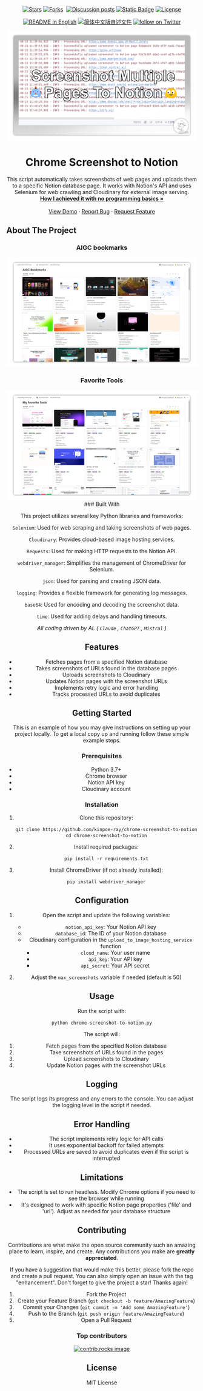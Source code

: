 ﻿<a id="readme-top"></a>

<p align="center">
    <!--Stars-->
    <a href="https://github.com/kinpoe-ray/Chrome-Screenshot-to-Notion/stargazers" target="_blank">
        <img alt="Stars" src="https://img.shields.io/github/stars/kinpoe-ray/Chrome-Screenshot-to-Notion.svg"></a>
    <!--Forks-->
    <a href="https://github.com/kinpoe-ray/Chrome-Screenshot-to-Notion/network/members" target="_blank">
        <img alt="Forks" src="https://img.shields.io/github/forks/kinpoe-ray/Chrome-Screenshot-to-Notion.svg"></a> 
    <!--Issues-->
    <a href="https://github.com/kinpoe-ray/Chrome-Screenshot-to-Notion/issues" target="_blank">
        <img alt="" src="https://img.shields.io/github/issues/kinpoe-ray/Chrome-Screenshot-to-Notion.svg"></a>
    <!--Discussion-->
    <a href="https://github.com/kinpoe-ray/Chrome-Screenshot-to-Notion/discussions/" target="_blank">
        <img alt="Discussion posts" src="https://img.shields.io/github/discussions/kinpoe-ray/Chrome-Screenshot-to-Notion"></a>
    <!--Contributors-->
    <a href="https://github.com/kinpoe-ray/Chrome-Screenshot-to-Notion/graphs/contributors" target="_blank">
        <img alt="Static Badge" src="https://img.shields.io/github/contributors/kinpoe-ray/Chrome-Screenshot-to-Notion.svg"></a>
    <!--License-->
    <a href="https://github.com/kinpoe-ray/Chrome-Screenshot-to-Notion/blob/master/LICENSE.txt" target="_blank">
        <img alt="License" src="https://img.shields.io/github/license/kinpoe-ray/Chrome-Screenshot-to-Notion.svg"></a>
</p>

<p align="center">
  <!--默认自述为英文-->
  <a href="./README.md"><img alt="README in English" src="https://img.shields.io/badge/English-d9d9d9"></a>
  <!--切换至简中自述-->
  <a href="./README_CN.md"><img alt="简体中文版自述文件" src="https://img.shields.io/badge/简体中文-d9d9d9"></a>
  <!--Follow my X-->
  <a href="https://twitter.com/intent/follow?screen_name=kinpoe_ray" target="_blank">
      <img src="https://img.shields.io/twitter/follow/kinpoe_ray?logo=X&color=%20%23f5f5f5"
          alt="follow on Twitter"></a>
</p>

<!-- PROJECT LOGO -->
<div align="center">
  <a href="https://github.com/kinpoe-ray/Chrome-Screenshot-to-Notion">
    <img src="images/logo.png" >
  </a>

<h1 align="center">Chrome Screenshot to Notion</h1>

  <p align="center">
    This script automatically takes screenshots of web pages and uploads them to a specific Notion database page. It works with Notion's API and uses Selenium for web crawling and Cloudinary for external image serving.
    <br />
    <a href="https://www.notion.so/kinpoeray/Notion-325f523644d44b8fbb6c7565df2d61cc?pvs=4"><strong>How I achieved it with no programming basics »</strong></a>
    <br />
    <br />
    <a href="https://kinpoeray.notion.site/AIGC-Bookmarks-5202cde5c291464eaf61092f824f67ec">View Demo</a>
    ·
    <a href="https://github.com/kinpoe-ray/Chrome-Screenshot-to-Notion/issues/new?labels=bug&template=bug-report---.md">Report Bug</a>
    ·
    <a href="https://github.com/kinpoe-ray/Chrome-Screenshot-to-Notion/issues/new?labels=enhancement&template=feature-request---.md">Request Feature</a>
  </p>
</div>

<!-- ABOUT THE PROJECT -->
## About The Project

<h3 align="center">AIGC bookmarks</h3>

<!-- PROJECT LOGO -->
<div align="center">
  <a href="https://kinpoeray.notion.site/AIGC-Bookmarks-5202cde5c291464eaf61092f824f67ec">
    <img src="images/AIGC-Bookmarks.png" >
  </a>

<h3 align="center">Favorite Tools</h3>

<!-- PROJECT LOGO -->
<div align="center">
  <a href="https://www.notion.so/kinpoeray/My-Favorite-Tools-bb7369c3a5a548dd8cb7d94235498839">
    <img src="images/My-Favorite-Tools.png" >
  </a>
### Built With

This project utilizes several key Python libraries and frameworks:

`Selenium`: Used for web scraping and taking screenshots of web pages.

`Cloudinary`: Provides cloud-based image hosting services.

`Requests`: Used for making HTTP requests to the Notion API.

`webdriver_manager`: Simplifies the management of ChromeDriver for Selenium.

`json`: Used for parsing and creating JSON data.

`logging`: Provides a flexible framework for generating log messages.

`base64`: Used for encoding and decoding the screenshot data.

`time`: Used for adding delays and handling timeouts.

_All coding driven by AI. ( `Claude` , `ChatGPT` , `Mistral` )_

<!-- FEATURES -->
## Features

- Fetches pages from a specified Notion database
- Takes screenshots of URLs found in the database pages
- Uploads screenshots to Cloudinary
- Updates Notion pages with the screenshot URLs
- Implements retry logic and error handling
- Tracks processed URLs to avoid duplicates

<!-- GETTING STARTED -->
## Getting Started

This is an example of how you may give instructions on setting up your project locally.
To get a local copy up and running follow these simple example steps.

### Prerequisites

- Python 3.7+
- Chrome browser
- Notion API key
- Cloudinary account

### Installation

1. Clone this repository:
   ```
   git clone https://github.com/kinpoe-ray/chrome-screenshot-to-notion
   cd chrome-screenshot-to-notion
   ```

2. Install required packages:
   ```
   pip install -r requirements.txt
   ```

3. Install ChromeDriver (if not already installed):
   ```
   pip install webdriver_manager
   ```

<!-- CONFIGURATION STEPS -->
## Configuration

1. Open the script and update the following variables:
   - `notion_api_key`: Your Notion API key
   - `database_id`: The ID of your Notion database
   - Cloudinary configuration in the `upload_to_image_hosting_service` function
     - `cloud_name`: Your user name 
     - `api_key`: Your API key
     - `api_secret`: Your API secret

2. Adjust the `max_screenshots` variable if needed (default is 50)

<!-- USAGE EXAMPLES -->
## Usage

Run the script with:

```
python chrome-screenshot-to-notion.py
```

The script will:
1. Fetch pages from the specified Notion database
2. Take screenshots of URLs found in the pages
3. Upload screenshots to Cloudinary
4. Update Notion pages with the screenshot URLs

<!-- LOGGING -->
## Logging

The script logs its progress and any errors to the console. You can adjust the logging level in the script if needed.

<!-- ERROR HANDLING -->
## Error Handling

- The script implements retry logic for API calls
- It uses exponential backoff for failed attempts
- Processed URLs are saved to avoid duplicates even if the script is interrupted

<!-- LIMITATIONS -->
## Limitations

- The script is set to run headless. Modify Chrome options if you need to see the browser while running
- It's designed to work with specific Notion page properties ('file' and 'url'). Adjust as needed for your database structure

<!-- CONTRIBUTING -->
## Contributing

Contributions are what make the open source community such an amazing place to learn, inspire, and create. Any contributions you make are **greatly appreciated**.

If you have a suggestion that would make this better, please fork the repo and create a pull request. You can also simply open an issue with the tag "enhancement".
Don't forget to give the project a star! Thanks again!

1. Fork the Project
2. Create your Feature Branch (`git checkout -b feature/AmazingFeature`)
3. Commit your Changes (`git commit -m 'Add some AmazingFeature'`)
4. Push to the Branch (`git push origin feature/AmazingFeature`)
5. Open a Pull Request

### Top contributors

<a href="https://github.com/kinpoe-ray/Chrome-Screenshot-to-Notion/graphs/contributors">
  <img src="https://contrib.rocks/image?repo=kinpoe-ray/Chrome-Screenshot-to-Notion" alt="contrib.rocks image" />
</a>

<!-- LICENSE -->
## License

MIT License

